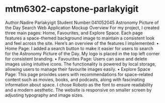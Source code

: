 # mtm6302-capstone-parlakyigit

Author:Nadire Parlakyigit
Student Number:041052045
Astronomy Picture of the Day Search
Web Application Mockup Overview
For my project, I created three main pages: Home, Favourites, and Explore Space. Each page features a space-themed background image to maintain a consistent look and feel across the site. Here’s an overview of the features I implemented:
• Home Page: I added a search button to make it easier for users to search for the Astronomy Picture of the Day. My logo is placed in the top left corner for consistent branding.
• Favourites Page: Users can save and delete images using intuitive icons. The functionality is powered by local storage, allowing users to manage their favourite images easily.
• Explore Space Page: This page provides users with recommendations for space-related content such as movies, books, and podcasts, along with fascinating information about space.
I chose Roboto as the font to ensure readability and a modern aesthetic. The website is responsive on smaller screen by adjusting typography and image sizes.
